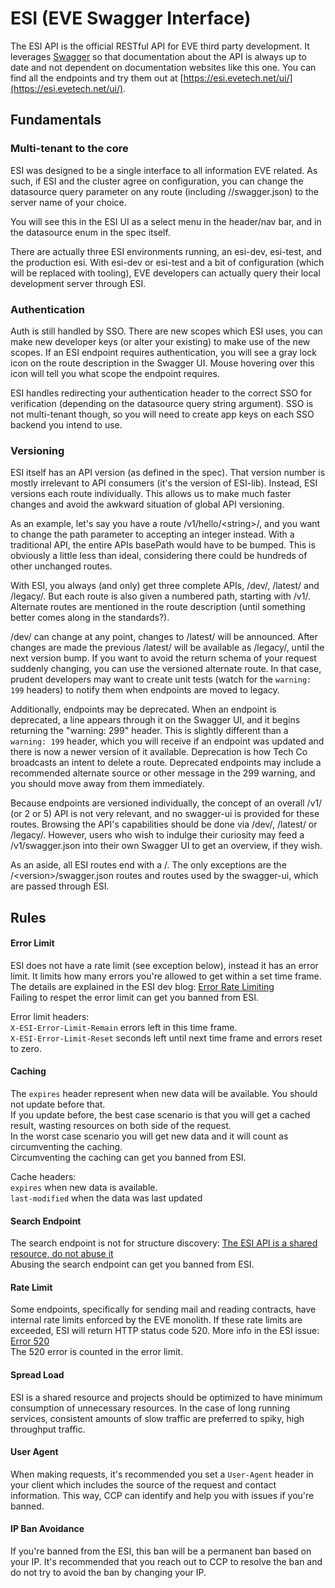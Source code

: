 # ESI (EVE Swagger Interface)
The ESI API is the official RESTful API for EVE third party development. It leverages [Swagger](https://swagger.io/) so that documentation
about the API is always up to date and not dependent on documentation websites like this one. You can find all the endpoints
and try them out at [https://esi.evetech.net/ui/](https://esi.evetech.net/ui/).

## Fundamentals
### Multi-tenant to the core

ESI was designed to be a single interface to all information EVE related. As such, if ESI and the cluster agree on configuration,
you can change the datasource query parameter on any route (including /<version>/swagger.json) to the server name of your choice.

You will see this in the ESI UI as a select menu in the header/nav bar, and in the datasource enum in the spec itself.

There are actually three ESI environments running, an esi-dev, esi-test, and the production esi. With esi-dev or esi-test and a
bit of configuration (which will be replaced with tooling), EVE developers can actually query their local development server through ESI.

### Authentication

Auth is still handled by SSO. There are new scopes which ESI uses, you can make new developer keys (or alter your existing)
to make use of the new scopes. If an ESI endpoint requires authentication, you will see a gray lock icon on the route description in the
Swagger UI. Mouse hovering over this icon will tell you what scope the endpoint requires.

ESI handles redirecting your authentication header to the correct SSO for verification (depending on the datasource query string argument).
SSO is not multi-tenant though, so you will need to create app keys on each SSO backend you intend to use.

### Versioning

ESI itself has an API version (as defined in the spec). That version number is mostly irrelevant to API consumers (it's the version of ESI-lib).
Instead, ESI versions each route individually. This allows us to make much faster changes and avoid the awkward situation of global API versioning.

As an example, let's say you have a route /v1/hello/\<string\>/, and you want to change the path parameter to accepting an integer instead.
With a traditional API, the entire APIs basePath would have to be bumped. This is obviously a little less than ideal, considering there could be hundreds of other unchanged routes.

With ESI, you always (and only) get three complete APIs, /dev/, /latest/ and /legacy/. But each route is also given a numbered path, starting with /v1/.
Alternate routes are mentioned in the route description (until something better comes along in the standards?).

/dev/ can change at any point, changes to /latest/ will be announced. After changes are made the previous /latest/ will be available as /legacy/, until the next version bump.
If you want to avoid the return schema of your request suddenly changing, you can use the versioned alternate route. In that case, prudent developers may want to
create unit tests (watch for the `warning: 199` headers) to notify them when endpoints are moved to legacy.

Additionally, endpoints may be deprecated. When an endpoint is deprecated, a line appears through it on the Swagger UI, and it begins returning the "warning: 299" header.
This is slightly different than a `warning: 199` header, which you will receive if an endpoint was updated and there is now a newer version of it available.
Deprecation is how Tech Co broadcasts an intent to delete a route. Deprecated endpoints may include a recommended alternate source or
other message in the 299 warning, and you should move away from them immediately.

Because endpoints are versioned individually, the concept of an overall /v1/ (or 2 or 5) API is not very relevant, and no swagger-ui is provided for these routes.
Browsing the API's capabilities should be done via /dev/, /latest/ or /legacy/. However, users who wish to indulge their curiosity may feed a
/v1/swagger.json into their own Swagger UI to get an overview, if they wish.

As an aside, all ESI routes end with a /. The only exceptions are the /\<version\>/swagger.json routes and routes used by the swagger-ui, which are passed through ESI.

## Rules

#### Error Limit

ESI does not have a rate limit (see exception below), instead it has an error limit. It limits how many errors you're allowed to get within a set time frame. The details are explained in the ESI dev blog: [Error Rate Limiting](https://developers.eveonline.com/blog/article/error-limiting-imminent)  
Failing to respet the error limit can get you banned from ESI.
  
Error limit headers:  
`X-ESI-Error-Limit-Remain` errors left in this time frame.  
`X-ESI-Error-Limit-Reset` seconds left until next time frame and errors reset to zero.
  
#### Caching
The `expires` header represent when new data will be available. You should not update before that.  
If you update before, the best case scenario is that you will get a cached result, wasting resources on both side of the request.  
In the worst case scenario you will get new data and it will count as circumventing the caching.  
Circumventing the caching can get you banned from ESI.

Cache headers:  
`expires` when new data is available.  
`last-modified` when the data was last updated

#### Search Endpoint
The search endpoint is not for structure discovery: [The ESI API is a shared resource, do not abuse it](https://developers.eveonline.com/blog/article/the-esi-api-is-a-shared-resource-do-not-abuse-it)  
Abusing the search endpoint can get you banned from ESI.

#### Rate Limit
Some endpoints, specifically for sending mail and reading contracts, have internal rate limits enforced by the EVE monolith. If these rate limits are exceeded, ESI will return HTTP status code 520. More info in the ESI issue: [Error 520](https://github.com/esi/esi-issues/issues/636)  
The 520 error is counted in the error limit.

#### Spread Load
  
ESI is a shared resource and projects should be optimized to have minimum consumption of unnecessary resources. In the case of long running
services, consistent amounts of slow traffic are preferred to spiky, high throughput traffic.


#### User Agent
When making requests, it's recommended you set a `User-Agent` header in your client which includes the source of the request and contact information. This way, CCP can identify and help you with issues if you're banned.

#### IP Ban Avoidance
If you're banned from the ESI, this ban will be a permanent ban based on your IP. It's recommended that you reach out to CCP to resolve the ban and do not try to avoid the ban by changing your IP.
